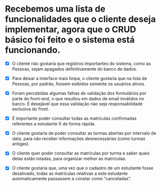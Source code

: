# Recebemos uma lista de funcionalidades que o cliente deseja implementar, agora que o CRUD básico foi feito e o sistema está funcionando.

- [x] O cliente não gostaria que registros importantes do sistema, como as Pessoas, sejam apagados definitivamente do banco de dados.

- [x] Para deixar a interface mais limpa, o cliente gostaria que na lista de Pessoas, por padrão, fossem exibidos somente os usuários ativos.

- [x] Foram percebidas algumas falhas de validação dos formulários por parte do front-end, o que resultou em dados de email inválidos no banco. É desejável que essa validação não seja responsabilidade exclusiva do front.

- [x] É importante poder consultar todas as matrículas confirmadas referentes a estudante X de forma rápida.

- [x] O cliente gostaria de poder consultar as turmas abertas por intervalo de data, para não receber informações desnecessárias (como turmas antigas).

- [x] O cliente quer poder consultar as matrículas por turma e saber quais delas estão lotadas, para organizar melhor as matrículas.

- [x] O cliente gostaria que, uma vez que o cadastro de um estudante fosse desativado, todas as matrículas relativas a este estudante automaticamente passassem a constar como “canceladas”.